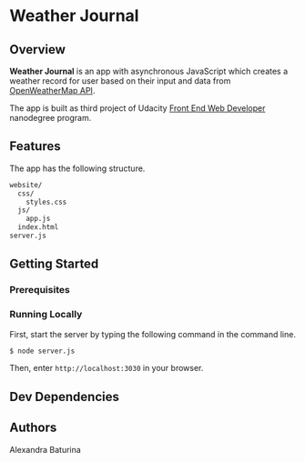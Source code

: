 # Weather Journal
## Overview
**Weather Journal** is an app with asynchronous JavaScript which creates a weather record for user based on their input and data from [OpenWeatherMap API](https://openweathermap.org/api).

The app is built as third project of Udacity [Front End Web Developer](https://www.udacity.com/course/front-end-web-developer-nanodegree--nd0011) nanodegree program.
## Features
The app has the following structure.
```sh
website/
  css/
    styles.css
  js/
    app.js
  index.html
server.js
```
## Getting Started
### Prerequisites
### Running Locally 
First, start the server by typing the following command in the command line.
```sh
$ node server.js
```
Then, enter ```http://localhost:3030``` in your browser.
## Dev Dependencies
## Authors
Alexandra Baturina
